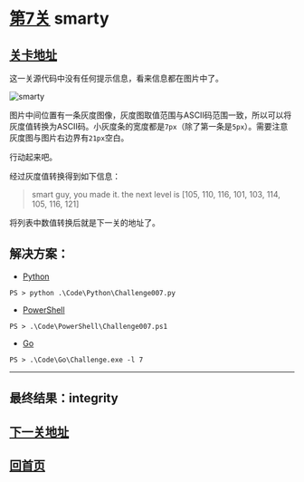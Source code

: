 # [第7关][1] smarty

## [关卡地址][1]

这一关源代码中没有任何提示信息，看来信息都在图片中了。

![smarty][7]

图片中间位置有一条灰度图像，灰度图取值范围与ASCII码范围一致，所以可以将灰度值转换为ASCII码。小灰度条的宽度都是`7px`（除了第一条是`5px`）。需要注意灰度图与图片右边界有`21px`空白。

行动起来吧。

经过灰度值转换得到如下信息：

>smart guy, you made it. the next level is [105, 110, 116, 101, 103, 114, 105, 116, 121]

将列表中数值转换后就是下一关的地址了。

## 解决方案：

* [Python][2]

```
PS > python .\Code\Python\Challenge007.py
```

* [PowerShell][3]

```
PS > .\Code\PowerShell\Challenge007.ps1
```

* [Go][4]

```
PS > .\Code\Go\Challenge.exe -l 7
```

---
## 最终结果：integrity

## [下一关地址][5]

## [回首页][6]

[1]: http://www.pythonchallenge.com/pc/def/oxygen.html
[2]: ../Code/Python/Challenge007.py "点我查看源码"
[3]: ../Code/PowerShell/Challenge007.ps1 "点我查看源码"
[4]: ../Code/Go/Challenge007.go "点我查看源码"
[5]: http://www.pythonchallenge.com/pc/def/integrity.html
[6]: ../README.md "回首页"
[7]: http://www.pythonchallenge.com/pc/def/oxygen.png "smarty"
